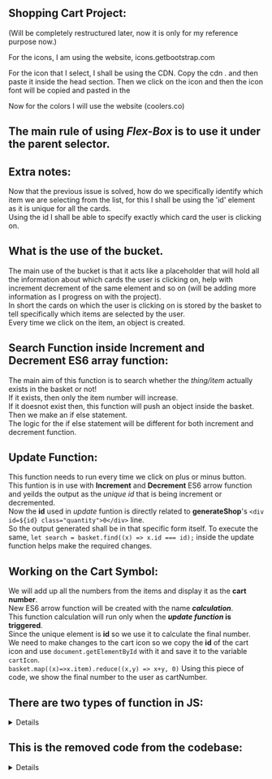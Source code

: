 ## Shopping Cart Project: 
(Will be completely restructured later, now it is only for my reference purpose now.)

For the icons, I am using the website, icons.getbootstrap.com  

For the icon that I select, I shall be using the CDN.
Copy the cdn <link></link>. and then paste it inside the head section.
Then we click on the icon and then the icon font will be copied and pasted in the  

Now for the colors I will use the website (coolers.co)

<h2>The main rule of using <i>Flex-Box</i> is to use it under the <b>parent selector</b>.</h2>   

## Extra notes: 
Now that the previous issue is solved, how do we specifically identify which item we are selecting from the list, for this I shall be using the 'id' element as it is unique for all the cards.  
Using the id I shall be able to specify exactly which card the user is clicking on.  

## What is the use of the bucket.  
The main use of the bucket is that it acts like a placeholder that will hold all the information about which cards the user is clicking on, help with increment decrement of the same element and so on (will be adding more information as I progress on with the project).  
In short the cards on which the user is clicking on is stored by the basket to tell specifically which items are selected by the user.  
Every time we click on the item, an object is created.   

## Search Function inside Increment and Decrement ES6 array function:  
The main aim of this function is to search whether the <i>thing/item</i> actually exists in the basket or not!   
If it exists, then only the item number will increase.   
If it doesnot exist then, this function will push an object inside the basket.  
Then we make an if else statement.  
The logic for the if else statement will be different for both increment and decrement function.   

## Update Function: 
This function needs to run every time we click on plus or minus button.  
This funtion is in use with <b>Increment</b> and <b>Decrement</b> ES6 arrow function and yeilds the output as the <i>unique id</i> that is being increment or decremented.  
Now the <b>id</b> used in <i>update</i> funtion is directly related to <b>generateShop</b>'s `<div id=${id} class="quantity">0</div>` line.  
So the output generated shall be in that specific form itself. To execute the same, `let search = basket.find((x) => x.id === id);` inside the update function helps make the required changes.  

 ## Working on the Cart Symbol:  
 We will add up all the numbers from the items and display it as the <b>cart number</b>.  
 New ES6 arrow function will be created with the name <b><i>calculation</i></b>.  
 This function calculation will run only when the <b><i>update function</i> is triggered</b>.  
 Since the unique element is <b>id</b> so we use it to calculate the final number.  
 We need to make changes to the cart icon so we copy the <b>id</b> of the cart icon and use `document.getElementById` with it and save it to the variable `cartIcon`.  
 `basket.map((x)=>x.item).reduce((x,y) => x+y, 0)`
Using this piece of code, we show the final number to the user as cartNumber.
 



## There are two types of function in JS: 
<details>
    a) ES6 arrow function.
        a) let generateShop = ()=>{}
    b) normal function. 
        b) funtion abcd(){}
</details>

## This is the removed code from the codebase: 
<details>    
    <div class="item">
            <img width="220" src="images/img-2.jpg" alt="">
            <div class="details">
                <h3>Office Shirt</h3>
                <p>Lorem ipsum dolor sit, amet consectetur adipisicing.</p>
                <div class="price-quantity">
                    <h2> $ 45</h2>
                    <div class="buttons">
                        <!-- here we use bootstrap icons. -->
                        <i class="bi bi-dash-lg"></i>
                        <div class="quantity">0</div>  <!--This is the number of items between the plus and the minus symbols-->
                        <i class="bi bi-plus-lg"></i> 
                    </div>
                </div>
            </div>
        </div>
        <div class="item">
            <img width="220" src="images/img-3.jpg" alt="">
            <div class="details">
                <h3>Casual Shirt</h3>
                <p>Lorem ipsum dolor sit, amet consectetur adipisicing.</p>
                <div class="price-quantity">
                    <h2> $ 45</h2>
                    <div class="buttons">
                        <!-- here we use bootstrap icons. -->
                        <i class="bi bi-dash-lg"></i>
                        <div class="quantity">0</div>  <!--This is the number of items between the plus and the minus symbols-->
                        <i class="bi bi-plus-lg"></i> 
                    </div>
                </div>
            </div>
        </div>
        <div class="item">
            <img width="220" src="images/img-1.jpg" alt="">
            <div class="details">
                <h3>Casual Shirt</h3>
                <p>Lorem ipsum dolor sit, amet consectetur adipisicing.</p>
                <div class="price-quantity">
                    <h2> $ 45</h2>
                    <div class="buttons">
                        <!-- here we use bootstrap icons. -->
                        <i class="bi bi-dash-lg"></i>
                        <div class="quantity">0</div>  <!--This is the number of items between the plus and the minus symbols-->
                        <i class="bi bi-plus-lg"></i> 
                    </div>
                </div>
            </div>
        </div>  
</details>
